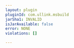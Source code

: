 ```yaml
---
layout: plugin
pluginId: com.ullink.msbuild
jarSha1: INVALID
isJarAvailable: false
error: NONE
violations: []

---
```

